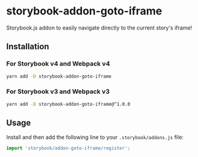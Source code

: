 # storybook-addon-goto-iframe

Storybook.js addon to easily navigate directly to the current story's iframe!

## Installation

### For Storybook v4 and Webpack v4

```sh
yarn add -D storybook-addon-goto-iframe
```

### For Storybook v3 and Webpack v3

```sh
yarn add -D storybook-addon-goto-iframe@^1.0.0
```

## Usage

Install and then add the following line to your `.storybook/addons.js` file:

```js
import 'storybook/addon-goto-iframe/register';
```
